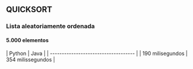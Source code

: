 
## <b>QUICKSORT</b>
### Lista aleatoriamente ordenada
#### 5.000 elementos

| Python            |      Java        |
| ------------------------------------ |
| 190 milisegundos | 354 milissegundos |
